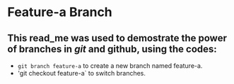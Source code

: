 # Feature-a Branch
## This read_me was used to demostrate the power of branches in *git* and **github**, using the codes:
+ `git branch feature-a` to create a new branch named feature-a.
+ 'git checkout feature-a` to switch branches.
